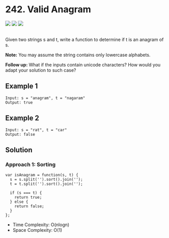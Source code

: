 
# 242. Valid Anagram

<div style={{ display: "flex", flex-direction: "column" }}>
  <img src="https://img.shields.io/badge/Level-Easy-brightgreen" />
  <img src="https://img.shields.io/badge/Hash Table-grey" />
  <img src="https://img.shields.io/badge/Sort-grey" />
</div>

<br /> Given two strings s and t, write a function to determine if t is an anagram of s.

<strong>Note:</strong> You may assume the string contains only lowercase alphabets.

<strong>Follow up:</strong> What if the inputs contain unicode characters? How would you adapt your solution to such case?

## Example 1

```
Input: s = "anagram", t = "nagaram"
Output: true
```

## Example 2

```
Input: s = "rat", t = "car"
Output: false
```

## Solution
### Approach 1: Sorting
```
var isAnagram = function(s, t) {
  s = s.split('').sort().join('');
  t = t.split('').sort().join('');
  
  if (s === t) {
    return true;
  } else {
    return false;
  }
};
```

- Time Complexity: O(nlogn)
- Space Complexity: O(1)
